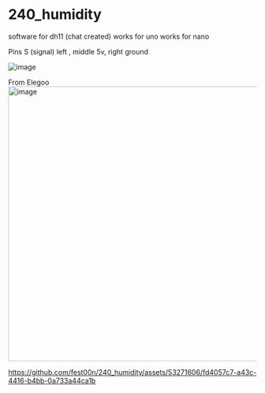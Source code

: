 # 240_humidity
software for dh11 (chat created)
works for uno
works for nano

Pins
S (signal) left , middle 5v, right ground


![image](https://github.com/fest00n/240_humidity/assets/53271606/34675217-d971-4b5a-b606-588f66d2f671)

From Elegoo
<img width="557" alt="image" src="https://github.com/fest00n/240_humidity/assets/53271606/ce4fb0e9-01f4-4ec2-afe5-a6bbcec21c7a">


https://github.com/fest00n/240_humidity/assets/53271606/fd4057c7-a43c-4416-b4bb-0a733a44ca1b

